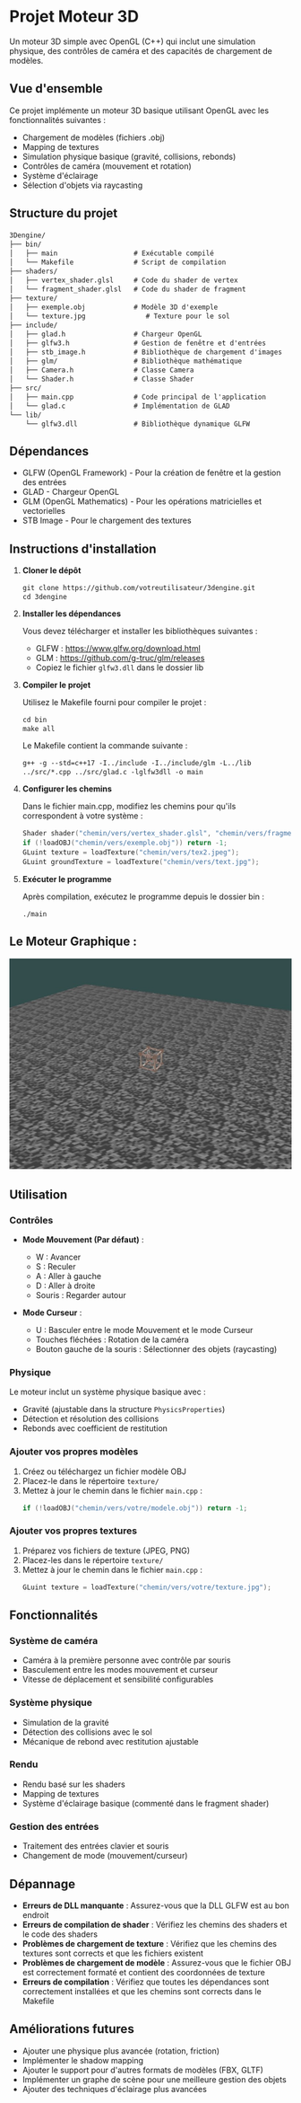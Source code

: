 # Projet Moteur 3D

Un moteur 3D simple avec OpenGL (C++) qui inclut une simulation physique, des contrôles de caméra et des capacités de chargement de modèles.

## Vue d'ensemble

Ce projet implémente un moteur 3D basique utilisant OpenGL avec les fonctionnalités suivantes :
- Chargement de modèles (fichiers .obj)
- Mapping de textures
- Simulation physique basique (gravité, collisions, rebonds)
- Contrôles de caméra (mouvement et rotation)
- Système d'éclairage
- Sélection d'objets via raycasting

## Structure du projet

```
3Dengine/
├── bin/
│   ├── main                   # Exécutable compilé
│   └── Makefile               # Script de compilation
├── shaders/
│   ├── vertex_shader.glsl     # Code du shader de vertex
│   └── fragment_shader.glsl   # Code du shader de fragment
├── texture/
│   ├── exemple.obj            # Modèle 3D d'exemple
│   └── texture.jpg               # Texture pour le sol
├── include/
│   ├── glad.h                 # Chargeur OpenGL
│   ├── glfw3.h                # Gestion de fenêtre et d'entrées
│   ├── stb_image.h            # Bibliothèque de chargement d'images
│   ├── glm/                   # Bibliothèque mathématique
│   ├── Camera.h               # Classe Camera
│   └── Shader.h               # Classe Shader
├── src/
│   ├── main.cpp               # Code principal de l'application
│   └── glad.c                 # Implémentation de GLAD
└── lib/
    └── glfw3.dll              # Bibliothèque dynamique GLFW
```

## Dépendances

- GLFW (OpenGL Framework) - Pour la création de fenêtre et la gestion des entrées
- GLAD - Chargeur OpenGL
- GLM (OpenGL Mathematics) - Pour les opérations matricielles et vectorielles
- STB Image - Pour le chargement des textures

## Instructions d'installation

1. **Cloner le dépôt**
   ```
   git clone https://github.com/votreutilisateur/3dengine.git
   cd 3dengine
   ```

2. **Installer les dépendances**
   
   Vous devez télécharger et installer les bibliothèques suivantes :
   - GLFW : https://www.glfw.org/download.html
   - GLM : https://github.com/g-truc/glm/releases
   - Copiez le fichier `glfw3.dll` dans le dossier lib

3. **Compiler le projet**
   
   Utilisez le Makefile fourni pour compiler le projet :
   ```
   cd bin
   make all
   ```
   
   Le Makefile contient la commande suivante :
   ```
   g++ -g --std=c++17 -I../include -I../include/glm -L../lib ../src/*.cpp ../src/glad.c -lglfw3dll -o main
   ```

4. **Configurer les chemins**
   
   Dans le fichier main.cpp, modifiez les chemins pour qu'ils correspondent à votre système :
   ```cpp
   Shader shader("chemin/vers/vertex_shader.glsl", "chemin/vers/fragment_shader.glsl");
   if (!loadOBJ("chemin/vers/exemple.obj")) return -1;
   GLuint texture = loadTexture("chemin/vers/tex2.jpeg");
   GLuint groundTexture = loadTexture("chemin/vers/text.jpg");
   ```

5. **Exécuter le programme**
   
   Après compilation, exécutez le programme depuis le dossier bin :
   ```
   ./main
   ```

## Le Moteur Graphique : 

![Exemple du moteur 3D](screenshots/exemple.jpg)

## Utilisation

### Contrôles

- **Mode Mouvement (Par défaut)** :
  - W : Avancer
  - S : Reculer
  - A : Aller à gauche
  - D : Aller à droite
  - Souris : Regarder autour

- **Mode Curseur** :
  - U : Basculer entre le mode Mouvement et le mode Curseur
  - Touches fléchées : Rotation de la caméra
  - Bouton gauche de la souris : Sélectionner des objets (raycasting)

### Physique

Le moteur inclut un système physique basique avec :
- Gravité (ajustable dans la structure `PhysicsProperties`)
- Détection et résolution des collisions
- Rebonds avec coefficient de restitution

### Ajouter vos propres modèles

1. Créez ou téléchargez un fichier modèle OBJ
2. Placez-le dans le répertoire `texture/`
3. Mettez à jour le chemin dans le fichier `main.cpp` :
   ```cpp
   if (!loadOBJ("chemin/vers/votre/modele.obj")) return -1;
   ```

### Ajouter vos propres textures

1. Préparez vos fichiers de texture (JPEG, PNG)
2. Placez-les dans le répertoire `texture/`
3. Mettez à jour le chemin dans le fichier `main.cpp` :
   ```cpp
   GLuint texture = loadTexture("chemin/vers/votre/texture.jpg");
   ```

## Fonctionnalités

### Système de caméra

- Caméra à la première personne avec contrôle par souris
- Basculement entre les modes mouvement et curseur
- Vitesse de déplacement et sensibilité configurables

### Système physique

- Simulation de la gravité
- Détection des collisions avec le sol
- Mécanique de rebond avec restitution ajustable

### Rendu

- Rendu basé sur les shaders
- Mapping de textures
- Système d'éclairage basique (commenté dans le fragment shader)

### Gestion des entrées

- Traitement des entrées clavier et souris
- Changement de mode (mouvement/curseur)

## Dépannage

- **Erreurs de DLL manquante** : Assurez-vous que la DLL GLFW est au bon endroit
- **Erreurs de compilation de shader** : Vérifiez les chemins des shaders et le code des shaders
- **Problèmes de chargement de texture** : Vérifiez que les chemins des textures sont corrects et que les fichiers existent
- **Problèmes de chargement de modèle** : Assurez-vous que le fichier OBJ est correctement formaté et contient des coordonnées de texture
- **Erreurs de compilation** : Vérifiez que toutes les dépendances sont correctement installées et que les chemins sont corrects dans le Makefile

## Améliorations futures

- Ajouter une physique plus avancée (rotation, friction)
- Implémenter le shadow mapping
- Ajouter le support pour d'autres formats de modèles (FBX, GLTF)
- Implémenter un graphe de scène pour une meilleure gestion des objets
- Ajouter des techniques d'éclairage plus avancées
